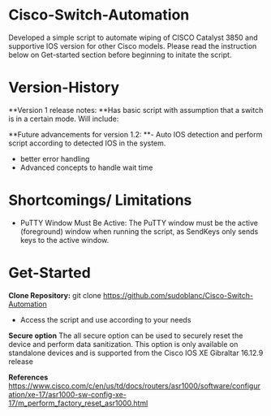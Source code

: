 # Cisco-Switch-Automation
Developed a simple script to automate wiping of CISCO Catalyst 3850 and supportive IOS version for other Cisco models. Please read the instruction below on Get-started section before beginning to initate the script. 


# Version-History

**Version 1 release notes:
**Has basic script with assumption that a switch is in a certain mode.
Will include:

**Future advancements for version 1.2:
**- Auto IOS detection and perform script according to detected IOS in the system.
-  better error handling
-  Advanced concepts to handle wait time

# Shortcomings/ Limitations
- PuTTY Window Must Be Active: The PuTTY window must be the active (foreground) window when running the script, as SendKeys only sends keys to the active window.


# Get-Started
**Clone Repository:** git clone https://github.com/sudoblanc/Cisco-Switch-Automation 
- Access the script and use according to your needs
  



**Secure option**
The all secure option can be used to securely reset the device and perform data sanitization. This option is only available on standalone devices and is supported from the Cisco IOS XE Gibraltar 16.12.9 release

**References**
https://www.cisco.com/c/en/us/td/docs/routers/asr1000/software/configuration/xe-17/asr1000-sw-config-xe-17/m_perform_factory_reset_asr1000.html
